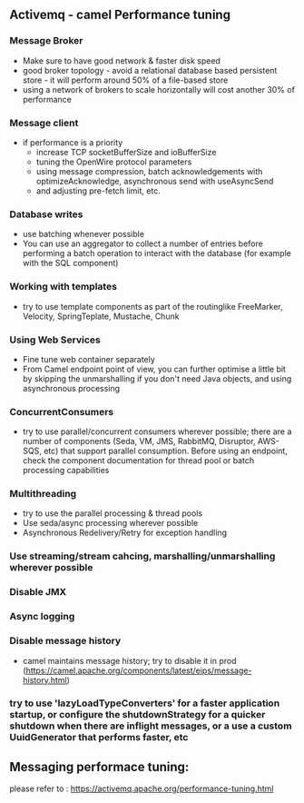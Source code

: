 ## Activemq - camel Performance tuning

### Message Broker
- Make sure to have good network & faster disk speed
- good broker topology - avoid a relational database based persistent store - it will perform around 50% of a file-based store
- using a network of brokers to scale horizontally will cost another 30% of performance

### Message client
- if performance is a priority
  - increase TCP socketBufferSize and ioBufferSize
  - tuning the OpenWire protocol parameters
  - using message compression, batch acknowledgements with optimizeAcknowledge, asynchronous send with useAsyncSend
  - and adjusting pre-fetch limit, etc.
  
### Database writes
- use batching whenever possible
- You can use an aggregator to collect a number of entries before performing a batch operation to interact with the database (for example with the SQL component)

### Working with templates
- try to use template components as part of the routinglike FreeMarker, Velocity, SpringTeplate, Mustache, Chunk

### Using Web Services
- Fine tune web container separately
- From Camel endpoint point of view, you can further optimise a little bit by skipping the unmarshalling if you don't need Java objects, and using asynchronous processing

### ConcurrentConsumers
- try to use parallel/concurrent consumers wherever possible; there are a number of components (Seda, VM, JMS, RabbitMQ, Disruptor, AWS-SQS, etc) that support parallel consumption. Before using an endpoint, check the component documentation for thread pool or batch processing capabilities

### Multithreading
- try to use the parallel processing & thread pools
- Use seda/async processing wherever possible
- Asynchronous Redelivery/Retry for exception handling

### Use streaming/stream cahcing, marshalling/unmarshalling wherever possible

### Disable JMX

### Async logging

### Disable message history
- camel maintains message history; try to disable it in prod (https://camel.apache.org/components/latest/eips/message-history.html)

### try to use 'lazyLoadTypeConverters' for a faster application startup, or configure the shutdownStrategy for a quicker shutdown when there are inflight messages, or a use a custom UuidGenerator that performs faster, etc

## Messaging performace tuning:

please refer to : https://activemq.apache.org/performance-tuning.html
